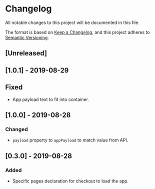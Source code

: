 # Changelog

All notable changes to this project will be documented in this file.

The format is based on [Keep a Changelog](https://keepachangelog.com/en/1.0.0/),
and this project adheres to [Semantic Versioning](https://semver.org/spec/v2.0.0.html).

## [Unreleased]

## [1.0.1] - 2019-08-29

## Fixed

- App payload text to fit into container.

## [1.0.0] - 2019-08-28

### Changed

- `payload` property to `appPayload` to match value from API.

## [0.3.0] - 2019-08-28

### Added

- Specific pages declaration for checkout to load the app.
